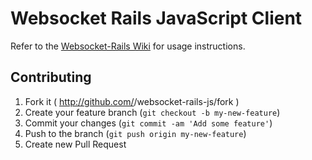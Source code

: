 # Websocket Rails JavaScript Client

Refer to the [Websocket-Rails
Wiki](https://github.com/websocket-rails/websocket-rails/wiki) for usage
instructions.

## Contributing

1. Fork it ( http://github.com/<my-github-username>/websocket-rails-js/fork )
2. Create your feature branch (`git checkout -b my-new-feature`)
3. Commit your changes (`git commit -am 'Add some feature'`)
4. Push to the branch (`git push origin my-new-feature`)
5. Create new Pull Request
